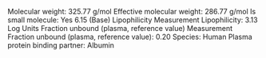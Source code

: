 Molecular weight: 325.77 g/mol
Effective molecular weight: 286.77 g/mol
Is small molecule: Yes
6.15 (Base)
Lipophilicity
Measurement
Lipophilicity: 3.13 Log Units
Fraction unbound (plasma, reference value)
Measurement
Fraction unbound (plasma, reference value): 0.20
Species: Human
Plasma protein binding partner: Albumin
